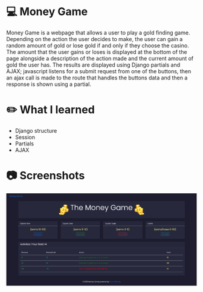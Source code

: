 # :computer: Money Game
Money Game is a webpage that allows a user to play a gold finding game. Depending on the action the user decides to make, the user can gain a random amount of gold or lose gold if and only if they choose the casino. The amount that the user gains or loses is displayed at the bottom of the page alongside a description of the action made and the current amount of gold the user has. The results are displayed using Django partials and AJAX; javascript listens for a submit request from one of the buttons, then an ajax call is made to the route that handles the buttons data and then a response is shown using a partial.

# :pencil2: What I learned  
  * Django structure
  * Session
  * Partials
  * AJAX

# :camera: Screenshots
![](money_game_app/static/images/screenshot-1.png)
